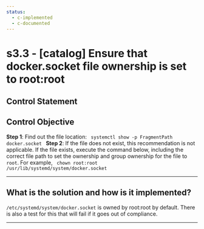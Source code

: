 ```yaml
---
status:
  - c-implemented
  - c-documented
---
```


# s3.3 - \[catalog\] Ensure that docker.socket file ownership is set to root:root

## Control Statement

## Control Objective

**Step 1**: Find out the file location:  ```  systemctl show -p FragmentPath docker.socket  ```    **Step 2**: If the file does not exist, this recommendation is not applicable. If the file exists, execute the command below, including the correct file path to set the ownership and group ownership for the file to `root`.    For example,  ```  chown root:root /usr/lib/systemd/system/docker.socket  ```

______________________________________________________________________

## What is the solution and how is it implemented?

`/etc/systemd/system/docker.socket` is owned by root:root by default.
There is also a test for this that will fail if it goes out of compliance.

______________________________________________________________________
